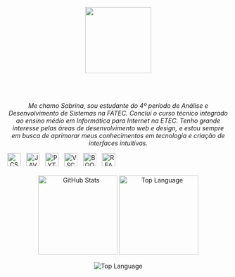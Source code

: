 <br>
<br>
<br>

<div align="center">
  <img align="center" height="150" src="[https://imgur.com/aXIQLp8.png](https://images-wixmp-ed30a86b8c4ca887773594c2.wixmp.com/f/6324be40-c010-41c7-b117-01f2e09a1f6e/dg15d97-9285d893-b7e8-4b2b-af96-8870a09d76ef.gif?token=eyJ0eXAiOiJKV1QiLCJhbGciOiJIUzI1NiJ9.eyJzdWIiOiJ1cm46YXBwOjdlMGQxODg5ODIyNjQzNzNhNWYwZDQxNWVhMGQyNmUwIiwiaXNzIjoidXJuOmFwcDo3ZTBkMTg4OTgyMjY0MzczYTVmMGQ0MTVlYTBkMjZlMCIsIm9iaiI6W1t7InBhdGgiOiJcL2ZcLzYzMjRiZTQwLWMwMTAtNDFjNy1iMTE3LTAxZjJlMDlhMWY2ZVwvZGcxNWQ5Ny05Mjg1ZDg5My1iN2U4LTRiMmItYWY5Ni04ODcwYTA5ZDc2ZWYuZ2lmIn1dXSwiYXVkIjpbInVybjpzZXJ2aWNlOmZpbGUuZG93bmxvYWQiXX0.Iiq0WQ6uWr-HoffLZ_N8Wd5nP7ZhlPkrMIADKSjjs9s)" />
</div>
<br>
<br>
<br>
<div align="center">

*Me chamo Sabrina, sou estudante do 4º período de Análise e Desenvolvimento de Sistemas na FATEC. Concluí o curso técnico integrado ao ensino médio em Informática para Internet na ETEC. Tenho grande interesse pelas áreas de desenvolvimento web e design, e estou sempre em busca de aprimorar meus conhecimentos em tecnologia e criação de interfaces intuitivas.*

</div>
<div align="center">
<img
align="left" 
    alt="CSS"
    title="CSS" 
    width="30px" 
    style="padding-right: 10px;" 
    src="https://cdn.jsdelivr.net/gh/devicons/devicon@latest/icons/css3/css3-original.svg"
    />
<img
align="left" 
    alt="JAVASCRIPT"
    title="JAVASCRIPT" 
    width="30px" 
    style="padding-right: 10px;" 
    src="https://cdn.jsdelivr.net/gh/devicons/devicon@latest/icons/javascript/javascript-original.svg"
    />

<img
align="left" 
    alt="PYTHON"
    title="PYTHON" 
    width="30px" 
    style="padding-right: 10px;" 
    src="https://cdn.jsdelivr.net/gh/devicons/devicon@latest/icons/python/python-original.svg"
    />

<img
align="left" 
    alt="VSCODE"
    title="VSCODE" 
    width="30px" 
    style="padding-right: 10px;" 
    src="https://cdn.jsdelivr.net/gh/devicons/devicon@latest/icons/vscode/vscode-original.svg"
    />

<img
align="left" 
    alt="BOOTSTRAP"
    title="BOOTSTRAP" 
    width="30px" 
    style="padding-right: 10px;" 
    src="https://cdn.jsdelivr.net/gh/devicons/devicon@latest/icons/bootstrap/bootstrap-original.svg"
    />

<img
align="left" 
    alt="REACT"
    title="REACT" 
    width="30px" 
    style="padding-right: 10px;" 
    src="https://cdn.jsdelivr.net/gh/devicons/devicon@latest/icons/react/react-original.svg"
    />

</div>

<br>   
<br>
<br>
      
<div align="center">
  <img height=180 align="center" alt="GitHub Stats" src="http://github-profile-summary-cards.vercel.app/api/cards/stats?username=sabrinxb&theme=zenburn"/>
  <img height=180 align="center" alt="Top Language" src="http://github-profile-summary-cards.vercel.app/api/cards/repos-per-language?username=sabrinxb&theme=zenburn"/>
  <br>
  <br>
  <img align="center" alt="Top Language" src="http://github-profile-summary-cards.vercel.app/api/cards/profile-details?username=sabrinxb&theme=zenburn"/>
</div>
  
</div>

<br>
<br>
<br>
<br>
<br>
